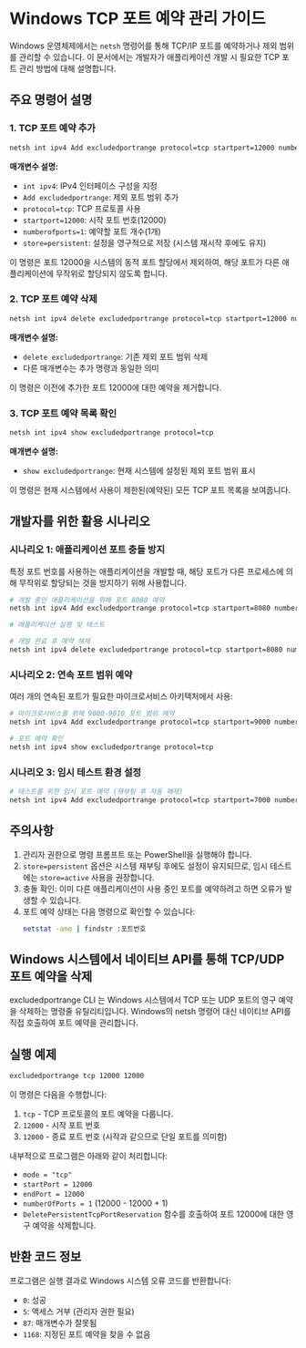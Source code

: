 # Windows TCP 포트 예약 관리 가이드

Windows 운영체제에서는 `netsh` 명령어를 통해 TCP/IP 포트를 예약하거나 제외 범위를 관리할 수 있습니다. 이 문서에서는 개발자가 애플리케이션 개발 시 필요한 TCP 포트 관리 방법에 대해 설명합니다.

## 주요 명령어 설명

### 1. TCP 포트 예약 추가

```bash
netsh int ipv4 Add excludedportrange protocol=tcp startport=12000 numberofports=1 store=persistent
```

**매개변수 설명:**
- `int ipv4`: IPv4 인터페이스 구성을 지정
- `Add excludedportrange`: 제외 포트 범위 추가
- `protocol=tcp`: TCP 프로토콜 사용
- `startport=12000`: 시작 포트 번호(12000)
- `numberofports=1`: 예약할 포트 개수(1개)
- `store=persistent`: 설정을 영구적으로 저장 (시스템 재시작 후에도 유지)

이 명령은 포트 12000을 시스템의 동적 포트 할당에서 제외하여, 해당 포트가 다른 애플리케이션에 무작위로 할당되지 않도록 합니다.

### 2. TCP 포트 예약 삭제

```bash
netsh int ipv4 delete excludedportrange protocol=tcp startport=12000 numberofports=1
```

**매개변수 설명:**
- `delete excludedportrange`: 기존 제외 포트 범위 삭제
- 다른 매개변수는 추가 명령과 동일한 의미

이 명령은 이전에 추가한 포트 12000에 대한 예약을 제거합니다.

### 3. TCP 포트 예약 목록 확인

```bash
netsh int ipv4 show excludedportrange protocol=tcp
```

**매개변수 설명:**
- `show excludedportrange`: 현재 시스템에 설정된 제외 포트 범위 표시

이 명령은 현재 시스템에서 사용이 제한된(예약된) 모든 TCP 포트 목록을 보여줍니다.

## 개발자를 위한 활용 시나리오

### 시나리오 1: 애플리케이션 포트 충돌 방지

특정 포트 번호를 사용하는 애플리케이션을 개발할 때, 해당 포트가 다른 프로세스에 의해 무작위로 할당되는 것을 방지하기 위해 사용합니다.

```bash
# 개발 중인 애플리케이션을 위해 포트 8080 예약
netsh int ipv4 Add excludedportrange protocol=tcp startport=8080 numberofports=1 store=persistent

# 애플리케이션 실행 및 테스트

# 개발 완료 후 예약 해제
netsh int ipv4 delete excludedportrange protocol=tcp startport=8080 numberofports=1
```

### 시나리오 2: 연속 포트 범위 예약

여러 개의 연속된 포트가 필요한 마이크로서비스 아키텍처에서 사용:

```bash
# 마이크로서비스를 위해 9000-9010 포트 범위 예약
netsh int ipv4 Add excludedportrange protocol=tcp startport=9000 numberofports=11 store=persistent

# 포트 예약 확인
netsh int ipv4 show excludedportrange protocol=tcp
```

### 시나리오 3: 임시 테스트 환경 설정

```bash
# 테스트를 위한 임시 포트 예약 (재부팅 후 자동 해제)
netsh int ipv4 Add excludedportrange protocol=tcp startport=7000 numberofports=5 store=active
```

## 주의사항

1. 관리자 권한으로 명령 프롬프트 또는 PowerShell을 실행해야 합니다.
2. `store=persistent` 옵션은 시스템 재부팅 후에도 설정이 유지되므로, 임시 테스트에는 `store=active` 사용을 권장합니다.
3. 충돌 확인: 이미 다른 애플리케이션이 사용 중인 포트를 예약하려고 하면 오류가 발생할 수 있습니다.
4. 포트 예약 상태는 다음 명령으로 확인할 수 있습니다:
   ```bash
   netstat -ano | findstr :포트번호
   ```

## Windows 시스템에서 네이티브 API를 통해 TCP/UDP 포트 예약을 삭제

excludedportrange CLI 는 Windows 시스템에서 TCP 또는 UDP 포트의 영구 예약을 삭제하는 명령줄 유틸리티입니다. Windows의 netsh 명령어 대신 네이티브 API를 직접 호출하여 포트 예약을 관리합니다.

## 실행 예제

```bash
excludedportrange tcp 12000 12000
```

이 명령은 다음을 수행합니다:

1. `tcp` - TCP 프로토콜의 포트 예약을 다룹니다.
2. `12000` - 시작 포트 번호
3. `12000` - 종료 포트 번호 (시작과 같으므로 단일 포트를 의미함)

내부적으로 프로그램은 아래와 같이 처리합니다:
- `mode = "tcp"`
- `startPort = 12000`
- `endPort = 12000`
- `numberOfPorts = 1` (12000 - 12000 + 1)
- `DeletePersistentTcpPortReservation` 함수를 호출하여 포트 12000에 대한 영구 예약을 삭제합니다.

## 반환 코드 정보

프로그램은 실행 결과로 Windows 시스템 오류 코드를 반환합니다:

- `0`: 성공
- `5`: 액세스 거부 (관리자 권한 필요)
- `87`: 매개변수가 잘못됨
- `1168`: 지정된 포트 예약을 찾을 수 없음

